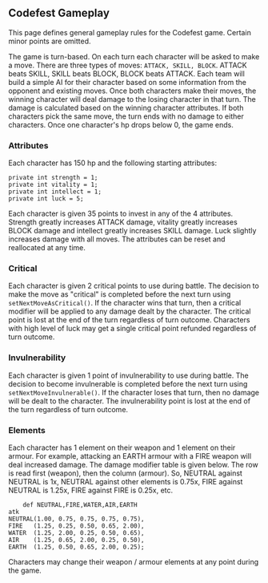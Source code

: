 ## Codefest Gameplay

This page defines general gameplay rules for the Codefest game. Certain minor points are omitted.

The game is turn-based. On each turn each character will be asked to make a move. There are three types of moves: `ATTACK, SKILL, BLOCK`. ATTACK beats SKILL, SKILL beats BLOCK, BLOCK beats ATTACK. Each team will build a simple AI for their character based on some information from the opponent and existing moves. Once both characters make their moves, the winning character will deal damage to the losing character in that turn. The damage is calculated based on the winning character attributes. If both characters pick the same move, the turn ends with no damage to either characters. Once one character's hp drops below 0, the game ends.


### Attributes

Each character has 150 hp and the following starting attributes:

```
private int strength = 1;
private int vitality = 1;
private int intellect = 1;
private int luck = 5;
```

Each character is given 35 points to invest in any of the 4 attributes. Strength greatly increases ATTACK damage, vitality greatly increases BLOCK damage and intellect greatly increases SKILL damage. Luck slightly increases damage with all moves. The attributes can be reset and reallocated at any time.


### Critical

Each character is given 2 critical points to use during battle. The decision to make the move as "critical" is completed before the next turn using `setNextMoveAsCritical()`. If the character wins that turn, then a critical modifier will be applied to any damage dealt by the character. The critical point is lost at the end of the turn regardless of turn outcome. Characters with high level of luck may get a single critical point refunded regardless of turn outcome.


### Invulnerability

Each character is given 1 point of invulnerability to use during battle. The decision to become invulnerable is completed before the next turn using `setNextMoveInvulnerable()`. If the character loses that turn, then no damage will be dealt to the character. The invulnerability point is lost at the end of the turn regardless of turn outcome.


### Elements

Each character has 1 element on their weapon and 1 element on their armour.
For example, attacking an EARTH armour with a FIRE weapon will deal increased damage.
The damage modifier table is given below. The row is read first (weapon), then the column (armour). So, NEUTRAL against NEUTRAL is 1x, NEUTRAL against other elements is 0.75x, FIRE against NEUTRAL is 1.25x, FIRE against FIRE is 0.25x, etc.

```
    def NEUTRAL,FIRE,WATER,AIR,EARTH
atk
NEUTRAL(1.00, 0.75, 0.75, 0.75, 0.75),
FIRE   (1.25, 0.25, 0.50, 0.65, 2.00),
WATER  (1.25, 2.00, 0.25, 0.50, 0.65),
AIR    (1.25, 0.65, 2.00, 0.25, 0.50),
EARTH  (1.25, 0.50, 0.65, 2.00, 0.25);
```

Characters may change their weapon / armour elements at any point during the game.